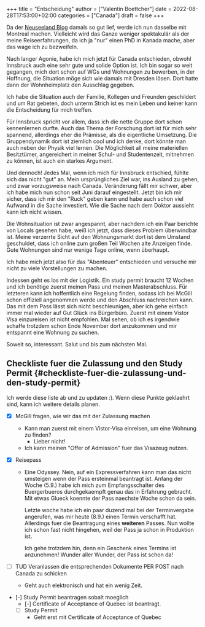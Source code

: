 +++
title = "Entscheidung"
author = ["Valentin Boettcher"]
date = 2022-08-28T17:53:00+02:00
categories = ["Canada"]
draft = false
+++

Da der [Neuseeland Blog](/categories/neuseeland) damals so gut lief, werde ich nun dasselbe mit
Montreal machen. Vielleicht wird das Ganze weniger spektakulär als der
meine Reiseerfahrungen, da ich ja "nur" einen PhD in Kanada mache,
aber das wage ich zu bezweifeln.

Nach langer Agonie, habe ich mich jetzt für Canada entschieden, obwohl
Innsbruck auch eine sehr gute und solide Option ist. Ich bin sogar so
weit gegangen, mich dort schon auf WGs und Wohnungen zu bewerben, in
der Hoffnung, die Situation möge sich wie damals mit Dresden
lösen. Dort hatte dann der Wohnheimplatz den Ausschlag gegeben.

Ich habe die Situation auch der Familie, Kollegen und Freunden
geschildert und um Rat gebeten, doch unterm Strich ist es mein Leben
und keiner kann die Entscheidung für mich treffen.

Für Innsbruck spricht vor allem, dass ich die nette Gruppe dort schon
kennenlernen durfte. Auch das Thema der Forschung dort ist für mich
sehr spannend, allerdings eher die Prämisse, als die eigentliche
Umsetzung. Die Gruppendynamik dort ist ziemlich cool und ich denke,
dort könnte man auch neben der Physik viel lernen. Die Möglichkeit all
meine materiellen Besitztümer, angereichert in meiner Schul- und
Studentenzeit, mitnehmen zu können, ist auch ein starkes Argument.

Und dennoch! Jedes Mal, wenn ich mich für Innsbruck entschied, fühlte
sich das nicht "gut" an. Mein ursprüngliches Ziel war, ins Ausland zu
gehen, und zwar vorzugsweise nach Canada. Veränderung fällt mir
schwer, aber ich habe mich nun schon seit Juni darauf
eingestellt. Jetzt bin ich mir sicher, dass ich mir den "Ruck" geben
kann und habe auch schon viel Aufwand in die Sache investiert. Wie die
Sache nach dem Doktor aussieht kann ich nicht wissen.

Die Wohnsituation ist zwar angespannt, aber nachdem ich ein Paar
berichte von Locals gesehen habe, weiß ich jetzt, dass dieses Problem
überwindbar ist. Meine verzerrte Sicht auf den Wohnungsmarkt dort ist
dem Umstand geschuldet, dass ich online zum großen Teil Wochen alte
Anzeigen finde. Gute Wohnungen sind nur wenige Tage online, wenn
überhaupt.

Ich habe mich jetzt also für das "Abenteuer" entschieden und versuche
mir nicht zu viele Vorstellungen zu machen.

Indessen geht es los mit der Logistik. Ein study permit braucht 12
Wochen und ich benötige zuerst meinen Pass und meinen Masterabschluss.
Für letzteren kann ich hoffentlich eine Regelung finden, sodass ich
bei McGill schon offiziell angenommen werde und den Abschluss
nachreichen kann. Das mit dem Pass lässt sich nicht beschleunigen,
aber ich gehe einfach immer mal wieder auf Gut Glück ins
Bürgerbüro. Zuerst mit einem Vistor Visa einzureisen ist nicht
empfohlen. Mal sehen, ob ich es irgendwie schaffe trotzdem schon Ende
November dort anzukommen und mir entspannt eine Wohnung zu suchen.

Soweit so, interessant. Salut und bis zum nächsten Mal.


## Checkliste fuer die Zulassung und den Study Permit {#checkliste-fuer-die-zulassung-und-den-study-permit}

Ich werde diese liste ab und zu updaten :). Wenn diese Punkte
geklaehrt sind, kann ich weitere details planen.

-   [X] McGill fragen, wie wir das mit der Zulassung machen
    -   Kann man zuerst mit einem Vistor-Visa einreisen, um eine Wohnung zu finden?
        -   Lieber nicht!
    -   Ich kann meinen "Offer of Admission" fuer das Visazeug nutzen.
-   [X] Reisepass
    -   Eine Odyssey. Nein, auf ein Expressverfahren kann man das nicht
        umsteigen wenn der Pass ersteinmal beantragt ist. Anfang der
        Woche (5.9.) habe ich mich zum Empfangsschalter des
        Buergerbueros durchgekaempft genau das in Erfahrung
        gebracht. Mit etwas Glueck koennte der Pass naechste Woche schon
        da sein.

        Letzte woche habe ich ein paar duzend mal bei der Terminvergabe
        angerufen, was mir heute (8.9.) einen Termin verschafft
        hat. Allerdings fuer die Beantragung eines **weiteren**
        Passes. Nun wollte ich schon fast nicht hingehen, weil der Pass
        ja schon in Produktion ist.

        Ich gehe trotzdem hin, denn ein Geschenk eines Termins ist
        anzunehmen! Wunder aller Wunder, der Pass ist schon da!

-   [ ] TUD Veranlassen die entsprechenden Dokumente PER POST nach Canada zu schicken
    -   Geht auch elektronisch und hat ein wenig Zeit.
-   [-] Study Permit beantragen sobalt moeglich
    -   [-] Certificate of Acceptance of Quebec ist beantragt.
    -   [ ] Study Permit
        -   Geht erst mit Certificate of Acceptance of Quebec
